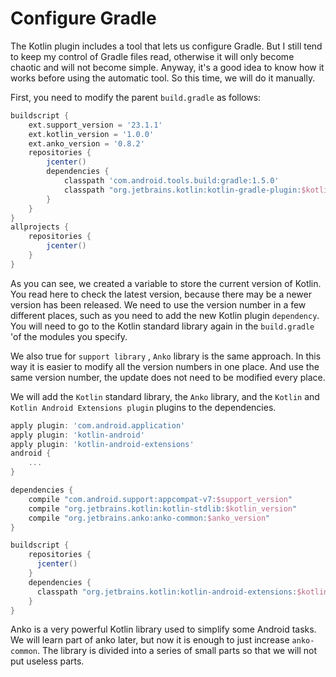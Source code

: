 # Configure Gradle

The Kotlin plugin includes a tool that lets us configure Gradle. But I still tend to keep my control of Gradle files read, otherwise it will only become chaotic and will not become simple. Anyway, it's a good idea to know how it works before using the automatic tool. So this time, we will do it manually.

First, you need to modify the parent `build.gradle` as follows:
```groovy
buildscript {
    ext.support_version = '23.1.1'
    ext.kotlin_version = '1.0.0'
    ext.anko_version = '0.8.2'
    repositories {
        jcenter()
        dependencies {
            classpath 'com.android.tools.build:gradle:1.5.0'
            classpath "org.jetbrains.kotlin:kotlin-gradle-plugin:$kotlin_version"
        }
    }
}
allprojects {
    repositories {
        jcenter() 
    }
}
```
As you can see, we created a variable to store the current version of Kotlin. You read here to check the latest version, because there may be a newer version has been released. We need to use the version number in a few different places, such as you need to add the new Kotlin plugin `dependency`. You will need to go to the Kotlin standard library again in the `build.gradle` 'of the modules you specify.

We also true for `support library` , `Anko` library is the same approach. In this way it is easier to modify all the version numbers in one place. And use the same version number, the update does not need to be modified every place.

We will add the `Kotlin` standard library, the `Anko` library, and the `Kotlin` and `Kotlin Android Extensions plugin` plugins to the dependencies.
```groovy
apply plugin: 'com.android.application'
apply plugin: 'kotlin-android'
apply plugin: 'kotlin-android-extensions'
android {
    ...
}

dependencies {
    compile "com.android.support:appcompat-v7:$support_version"
    compile "org.jetbrains.kotlin:kotlin-stdlib:$kotlin_version"
    compile "org.jetbrains.anko:anko-common:$anko_version"
}

buildscript {
    repositories {
      jcenter() 
    }
    dependencies {
      classpath "org.jetbrains.kotlin:kotlin-android-extensions:$kotlin_version"
    } 
}
```
Anko is a very powerful Kotlin library used to simplify some Android tasks. We will learn part of anko later, but now it is enough to just increase `anko-common`. The library is divided into a series of small parts so that we will not put useless parts.

